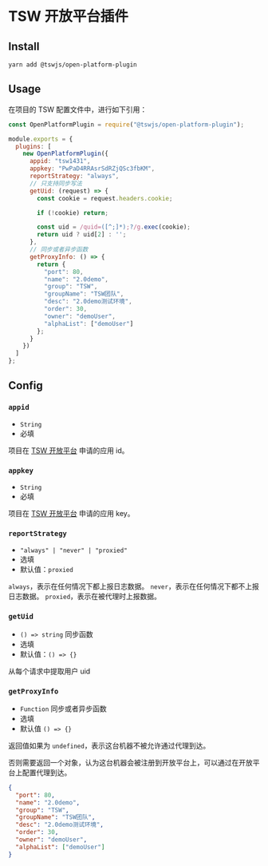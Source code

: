 # TSW 开放平台插件

## Install

`yarn add @tswjs/open-platform-plugin`

## Usage

在项目的 TSW 配置文件中，进行如下引用：

```js
const OpenPlatformPlugin = require("@tswjs/open-platform-plugin");

module.exports = {
  plugins: [
    new OpenPlatformPlugin({
      appid: "tsw1431",
      appkey: "PwPaD4RRAsrSdRZjQSc3fbKM",
      reportStrategy: "always",
      // 只支持同步写法
      getUid: (request) => {
        const cookie = request.headers.cookie;

        if (!cookie) return;

        const uid = /quid=([^;]*);?/g.exec(cookie);
        return uid ? uid[2] : '';
      },
      // 同步或者异步函数
      getProxyInfo: () => {
        return {
          "port": 80,
          "name": "2.0demo",
          "group": "TSW",
          "groupName": "TSW团队",
          "desc": "2.0demo测试环境",
          "order": 30,
          "owner": "demoUser",
          "alphaList": ["demoUser"]
        };
      }
    })
  ]
};
```

## Config

### `appid`

- `String`
- 必填

项目在 [TSW 开放平台](https://tswjs.org) 申请的应用 id。

### `appkey`

- `String`
- 必填

项目在 [TSW 开放平台](https://tswjs.org) 申请的应用 key。

### `reportStrategy`

- `"always" | "never" | "proxied"`
- 选填
- 默认值：`proxied`

`always`，表示在任何情况下都上报日志数据。
`never`，表示在任何情况下都不上报日志数据。
`proxied`，表示在被代理时上报数据。


### `getUid`

- `() => string` 同步函数
- 选填
- 默认值：`() => {}`

从每个请求中提取用户 uid

### `getProxyInfo`

- `Function` 同步或者异步函数
- 选填
- 默认值 `() => {}`

返回值如果为 `undefined`，表示这台机器不被允许通过代理到达。

否则需要返回一个对象，认为这台机器会被注册到开放平台上，可以通过在开放平台上配置代理到达。

```json
{
  "port": 80,
  "name": "2.0demo",
  "group": "TSW",
  "groupName": "TSW团队",
  "desc": "2.0demo测试环境",
  "order": 30,
  "owner": "demoUser",
  "alphaList": ["demoUser"]
}
```